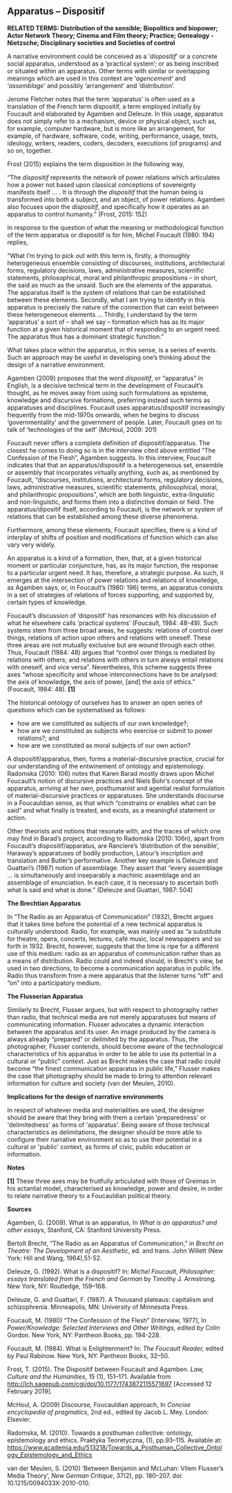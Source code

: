 ## Apparatus – Dispositif

**RELATED TERMS: Distribution of the sensible; Biopolitics and biopower; Actor Network Theory; Cinema and Film theory; Practice; Genealogy - Nietzsche; Disciplinary societies and Societies of control**

A narrative environment could be conceived as a ‘_dispositif_’ or a concrete social apparatus, understood as a ‘practical system’; or as being inscribed or situated within an apparatus. Other terms with similar or overlapping meanings which are used in this context are ‘_agencement_‘ and ‘_assemblage_‘ and possibly ‘arrangement’ and ‘distribution’.

Jerome Fletcher notes that the term ‘apparatus’ is often used as a translation of the French term dispositif, a term employed initially by Foucault and elaborated by Agamben and Deleuze. In this usage, apparatus does not simply refer to a mechanism, device or physical object, such as, for example, computer hardware, but is more like an arrangement, for example, of hardware, software, code, writing, performance, usage, texts, ideology, writers, readers, coders, decoders, executions (of programs) and so on, together.

Frost (2015) explains the term disposition in the following way,

“The _dispositif_ represents the network of power relations which articulates how a power not based upon classical conceptions of sovereignty manifests itself … . It is through the _dispositif_ that the human being is transformed into both a subject, and an object, of power relations. Agamben also focuses upon the _dispositif_, and specifically how it operates as an apparatus to control humanity.” (Frost, 2015: 152)

In response to the question of what the meaning or methodological function of the term apparatus or dispositif is for him, Michel Foucault (1980: 194) replies,

“What I’m trying to pick out with this term is, firstly, a thoroughly heterogeneous ensemble consisting of discourses, institutions, architectural forms, regulatory decisions, laws, administrative measures, scientific statements, philosophical, moral and philanthropic propositions – in short, the said as much as the unsaid. Such are the elements of the apparatus. The apparatus itself is the system of relations that can be established between these elements. Secondly, what I am trying to identify in this apparatus is precisely the nature of the connection that can exist between these heterogeneous elements … Thirdly, I understand by the term ‘apparatus’ a sort of – shall we say – formation which has as its major function at a given historical moment that of responding to an urgent need. The apparatus thus has a dominant strategic function.”

What takes place within the apparatus, in this sense, is a series of events. Such an approach may be useful in developing one’s thinking about the design of a narrative environment.

Agamben (2009) proposes that the word _dispositif_, or “apparatus” in English, is a decisive technical term in the development of Foucault’s thought, as he moves away from using such formulations as episteme, knowledge and discursive formations, preferring instead such terms as apparatuses and disciplines. Foucault uses apparatus/dispositif increasingly frequently from the mid-1970s onwards, when he begins to discuss ‘governmentality’ and the government of people. Later, Foucault goes on to talk of ‘technologies of the self’ (McHoul, 2009: 201)

Foucault never offers a complete definition of dispositif/apparatus. The closest he comes to doing so is in the interview cited above entitled “The Confession of the Flesh”, Agamben suggests. In this interview, Foucault indicates that that an apparatus/dispositif is a heterogeneous set, ensemble or assembly that incorporates virtually anything, such as, as mentioned by Foucault, “discourses, institutions, architectural forms, regulatory decisions, laws, administrative measures, scientific statements, philosophical, moral, and philanthropic propositions”, which are both linguistic, extra-linguistic and non-linguistic, and forms them into a distinctive domain or field. The apparatus/dipositif itself, according to Foucault, is the network or system of relations that can be established among these diverse phenomena.

Furthermore, among these elements, Foucault specifies, there is a kind of interplay of shifts of position and modifications of function which can also vary very widely.

An apparatus is a kind of a formation, then, that, at a given historical moment or particular conjuncture, has, as its major function, the response to a particular urgent need. It has, therefore, a strategic purpose. As such, it emerges at the intersection of power relations and relations of knowledge, as Agamben says, or, in Foucault’s (1980: 196) terms, an apparatus consists in a set of strategies of relations of forces supporting, and supported by, certain types of knowledge.

Foucault’s discussion of ‘dispositif’ has resonances with his discussion of what he elsewhere calls ‘practical systems’ (Foucault, 1984: 48-49). Such systems stem from three broad areas, he suggests: relations of control over things, relations of action upon others and relations with oneself. These three areas are not mutually exclusive but are wound through each other. Thus, Foucault (1984: 48) argues that “control over things is mediated by relations with others; and relations with others in turn always entail relations with oneself, and vice versa”. Nevertheless, this scheme suggests three axes “whose specificity and whose interconnections have to be analysed: the axis of knowledge, the axis of power, [and] the axis of ethics.” (Foucault, 1984: 48). **[1]**

The historical ontology of ourselves has to answer an open series of questions which can be systematised as follows:

*   how are we constituted as subjects of our own knowledge?;
*   how are we constituted as subjects who exercise or submit to power relations?; and
*   how are we constituted as moral subjects of our own action?

A dispositif/apparatus, then, forms a material-discursive practice, crucial for our understanding of the entwinement of ontology and epistemology. Radomska (2010: 106) notes that Karen Barad mostly draws upon Michel Foucault’s notion of discursive practices and Niels Bohr’s concept of the apparatus, arriving at her own, posthumanist and agential realist formulation of material-discursive practices or apparatuses. She understands discourse in a Foucauldian sense, as that which “constrains or enables what can be said” and what finally is treated, and exists, as a meaningful statement or action.

Other theorists and notions that resonate with, and the traces of which one may find in Barad’s project, according to Radomska (2010: 106n), apart from Foucault’s dispositif/apparatus, are Ranciere’s ‘distribution of the sensible’, Haraway’s apparatuses of bodily production, Latour’s inscription and translation and Butler’s performative. Another key example is Deleuze and Guattari’s (1987) notion of assemblage. They assert that “every assemblage … is simultaneously and inseparably a machinic assemblage and an assemblage of enunciation. In each case, it is necessary to ascertain both what is said and what is done.” (Deleuze and Guattari, 1987: 504)

**The Brechtian Apparatus** 

In “The Radio as an Apparatus of Communication” (1932), Brecht argues that it takes time before the potential of a new technical apparatus is culturally understood. Radio, for example, was mainly used as “a substitute for theatre, opera, concerts, lectures, café music, local newspapers and so forth in 1932. Brecht, however, suggests that the time is ripe for a different use of this medium: radio as an apparatus of communication rather than as a means of distribution. Radio could and indeed should, in Brecht's view, be used in two directions, to become a communication apparatus in public life. Radio thus transform from a mere apparatus
that the listener turns “off” and “on” into a participatory medium.

**The Flusserian Apparatus**

Similarly to Brecht, Flusser argues, but with respect to photography rather than radio, that technical media are not merely apparatuses but means of communicating information. Flusser advocates a dynamic interaction between the apparatus and its user. An image produced by the camera is always already “prepared” or delimited by the apparatus. Thus, the photographer, Flusser contends, should become aware of the technological characteristics of his apparatus in order to be able to use its potential in a cultural or “public” context. Just as Brecht makes the case that radio could become “the finest communication apparatus in public life,” Flusser makes the case that photography should be made to bring to attention relevant information for culture and society (van der Meulen, 2010).

**Implications for the design of narrative environments**

In respect of whatever media and materialities are used, the designer should be aware that they bring with them a certain 'preparedness' or 'delimitedness' as forms of 'apparatus'. Being aware of those technical characteristics as delimitations, the designer should be more able to configure their narrative environment so as to use their potential in a cultural or 'public' context, as forms of civic, public education or information. 

**Notes**

**[1]** These three axes may be fruitfully articulated with those of Greimas in his actantial model, characterised as knowledge, power and desire, in order to relate narrative theory to a Foucauldian political theory.

**Sources**

Agamben, G. (2009). What is an apparatus, In _What is an apparatus? and other essays_, Stanford, CA: Stanford University Press.

Bertolt Brecht, “The Radio as an Apparatus of Communication,” in _Brecht on Theatre: The Development of an Aesthetic_, ed. and trans. John Willett (New York: Hill and Wang, 1964),51-52.

Deleuze, G. (1992). What is a dispositif? In: _Michel Foucault, Philosopher: essays translated from the French and German_ by Timothy J. Armstrong. New York, NY: Routledge, 159–168.

Deleuze, G. and Guattari, F. (1987). A Thousand plateaus: capitalism and schizophrenia. Minneapolis, MN: University of Minnesota Press.

Foucault, M. (1980) “The Confession of the Flesh” [Interview, 1977], In _Power/Knowledge: Selected Interviews and Other Writings, edited by_ Colin Gordon. New York, NY: Pantheon Books, pp. 194-228.

Foucault, M. (1984). What is Enlightenment? In: _The Foucault Reader,_ edited by Paul Rabinow. New York, NY: Pantheon Books, 32–50.

Frost, T. (2015). The Dispositif between Foucault and Agamben. _Law, Culture and the Humanities_, 15 (1), 151–171\. Available from http://lch.sagepub.com/cgi/doi/10.1177/1743872115571697 [Accessed 12 February 2019].

McHoul, A. (2009) Discourse, Foucauldian approach, In _Concise encyclopedia of pragmatics_, 2nd ed., edited by Jacob L. Mey. London: Elsevier.

Radomska, M. (2010). Towards a posthuman collective: ontology, epistemology and ethics. Praktyka Teoretyczna, (1), pp.93–115\. Available at: https://www.academia.edu/513218/Towards_a_Posthuman_Collective_Ontology_Epistemology_and_Ethics

van der Meulen, S. (2010) ‘Between Benjamin and McLuhan: Vilem Flusser’s Media Theory’, _New German Critique_, 37(2), pp. 180–207. doi: 10.1215/0094033X-2010-010.

